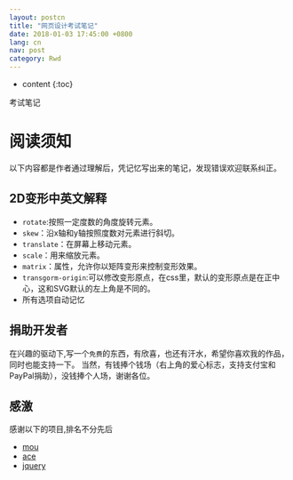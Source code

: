 ```yaml
---
layout: postcn
title: "网页设计考试笔记"
date: 2018-01-03 17:45:00 +0800
lang: cn
nav: post
category: Rwd
---
```


* content
{:toc}

考试笔记
<!-- more -->
# 阅读须知
以下内容都是作者通过理解后，凭记忆写出来的笔记，发现错误欢迎联系纠正。

## 2D变形中英文解释

* `rotate`:按照一定度数的角度旋转元素。
* `skew`：沿x轴和y轴按照度数对元素进行斜切。
* `translate`：在屏幕上移动元素。
* `scale`：用来缩放元素。
* `matrix`：属性，允许你以矩阵变形来控制变形效果。
* `transgorm-origin`:可以修改变形原点，在css里，默认的变形原点是在正中心，这和SVG默认的左上角是不同的。
* 所有选项自动记忆


## 捐助开发者
在兴趣的驱动下,写一个`免费`的东西，有欣喜，也还有汗水，希望你喜欢我的作品，同时也能支持一下。
当然，有钱捧个钱场（右上角的爱心标志，支持支付宝和PayPal捐助），没钱捧个人场，谢谢各位。

## 感激
感谢以下的项目,排名不分先后

* [mou](http://mouapp.com/) 
* [ace](http://ace.ajax.org/)
* [jquery](http://jquery.com)
